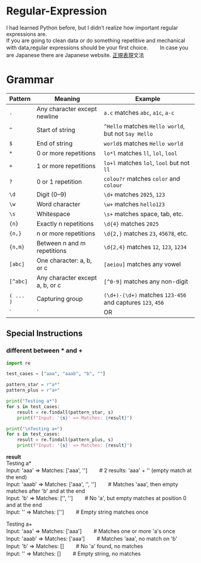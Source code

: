 # Regular-Expression
I had learned Python before, but I didn’t realize how important regular expressions are.  
If you are going to clean data or do something repetitive and mechanical with data,regular expressions should be your first choice.　　
In case you are Japanese there are Japanese website.
[正規表現](https://qiita.com/luohao0404/items/7135b2b96f9b0b196bf3)文法

# Grammar
| Pattern     | Meaning                             | Example |
|-------------|-------------------------------------|---------|
| `.`         | Any character except newline        | `a.c` matches `abc`, `a1c`, `a-c` |
| `^`         | Start of string                     | `^Hello` matches `Hello world`, but not `Say Hello` |
| `$`         | End of string                       | `world$` matches `Hello world` |
| `*`         | 0 or more repetitions               | `lo*l` matches `ll`, `lol`, `lool` |
| `+`         | 1 or more repetitions               | `lo+l` matches `lol`, `lool` but not `ll` |
| `?`         | 0 or 1 repetition                   | `colou?r` matches `color` and `colour` |
| `\d`        | Digit (0–9)                         | `\d+` matches `2025`, `123` |
| `\w`        | Word character                      | `\w+` matches `hello123` |
| `\s`        | Whitespace                          | `\s+` matches space, tab, etc. |
| `{n}`       | Exactly n repetitions               | `\d{4}` matches `2025` |
| `{n,}`      | n or more repetitions               | `\d{2,}` matches `23`, `45678`, etc.|
| `{n,m}`     | Between n and m repetitions         | `\d{2,4}` matches `12`, `123`, `1234` |
| `[abc]`     | One character: a, b, or c           | `[aeiou]` matches any vowel |
| `[^abc]`    | Any character except a, b, or c     | `[^0-9]` matches any non-digit |
| `( ... )`   | Capturing group                     | `(\d+)-(\d+)` matches `123-456` and captures `123`, `456` |
| `|`         | OR                                  | `cat|dog` matches either `cat` or `dog` |

## Special Instructions
### different between * and +
```Python
import re

test_cases = ["aaa", "aaab", "b", ""]

pattern_star = r"a*"
pattern_plus = r"a+"

print("Testing a*")
for s in test_cases:
    result = re.findall(pattern_star, s)
    print(f"Input: '{s}' => Matches: {result}")

print("\nTesting a+")
for s in test_cases:
    result = re.findall(pattern_plus, s)
    print(f"Input: '{s}' => Matches: {result}")
```
**result**  
Testing a*  
Input: 'aaa'  => Matches: ['aaa', '']　&nbsp;　# 2 results: 'aaa' + '' (empty match at the end)  
Input: 'aaab' => Matches: ['aaa', '', '']　&nbsp;　# Matches 'aaa', then empty matches after 'b' and at the end  
Input: 'b'    => Matches: ['', '']　&nbsp;　# No 'a', but empty matches at position 0 and at the end  
Input: ''     => Matches: ['']　&nbsp;　# Empty string matches once  

Testing a+  
Input: 'aaa'  => Matches: ['aaa']　&nbsp;　# Matches one or more 'a's once  
Input: 'aaab' => Matches: ['aaa']　&nbsp;　# Matches 'aaa', no match on 'b'  
Input: 'b'    => Matches: []　&nbsp;　# No 'a' found, no matches  
Input: ''     => Matches: []　&nbsp;　# Empty string, no matches  

### 
